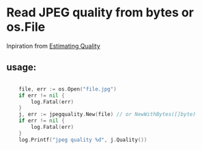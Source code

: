 # Read JPEG quality from bytes or os.File

Inpiration from [Estimating Quality](http://fotoforensics.com/tutorial-estq.php)


## usage:

````go

	file, err := os.Open("file.jpg")
	if err != nil {
		log.Fatal(err)
	}
	j, err := jpegquality.New(file) // or NewWithBytes([]byte)
	if err != nil {
		log.Fatal(err)
	}
	log.Printf("jpeg quality %d", j.Quality())
````
